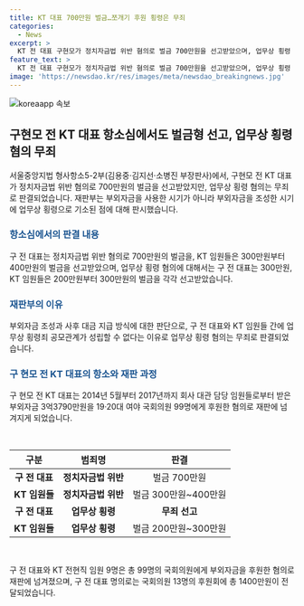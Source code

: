 ```yaml
---
title: KT 대표 700만원 벌금…쪼개기 후원 횡령은 무죄
categories:
  - News
excerpt: >
  KT 전 대표 구현모가 정치자금법 위반 혐의로 벌금 700만원을 선고받았으며, 업무상 횡령 혐의는 무죄로 판결되었다. 이는 국회의원들에게 부외자금으로 후원을 했다는 혐의에 기인하며, KT 임원 9명도 업무상 횡령 혐의로 재판에 넘겨졌다. 법원은 구 전 대표에게 정치자금법 위반 혐의로 벌금 1천만원, 업무상 횡령 혐의로 벌금 500만원의 약식 명령을 내렸고, 이에 항소한 측이 정식재판을 청구했다. 1심 재판부는 구 전 대표에게 정치자금법 위반 혐의로 벌금 700만원, KT 임원들에게는 벌금 300만~400만원을 선고했다.
feature_text: >
  KT 전 대표 구현모가 정치자금법 위반 혐의로 벌금 700만원을 선고받았으며, 업무상 횡령 혐의는 무죄로 판결되었다. 이는 국회의원들에게 부외자금으로 후원을 했다는 혐의에 기인하며, KT 임원 9명도 업무상 횡령 혐의로 재판에 넘겨졌다. 법원은 구 전 대표에게 정치자금법 위반 혐의로 벌금 1천만원, 업무상 횡령 혐의로 벌금 500만원의 약식 명령을 내렸고, 이에 항소한 측이 정식재판을 청구했다. 1심 재판부는 구 전 대표에게 정치자금법 위반 혐의로 벌금 700만원, KT 임원들에게는 벌금 300만~400만원을 선고했다.
image: 'https://newsdao.kr/res/images/meta/newsdao_breakingnews.jpg'
---
```


<p><img src="https://newsdao.kr/res/images/meta/newsdao_breakingnews.jpg" alt="koreaapp 속보" /></p>

<h2 data-ke-size="size26">구현모 전 KT 대표 항소심에서도 벌금형 선고, 업무상 횡령 혐의 무죄</h2>

<p data-ke-size="size16">서울중앙지법 형사항소5-2부(김용중·김지선·소병진 부장판사)에서, 구현모 전 KT 대표가 정치자금법 위반 혐의로 700만원의 벌금을 선고받았지만, 업무상 횡령 혐의는 무죄로 판결되었습니다. 재판부는 부외자금을 사용한 시기가 아니라 부외자금을 조성한 시기에 업무상 횡령으로 기소된 점에 대해 판시했습니다.</p>

<h3><b><span style="color: #1a5490;">항소심에서의 판결 내용</span></b></h3>

<p data-ke-size="size16">구 전 대표는 정치자금법 위반 혐의로 700만원의 벌금을, KT 임원들은 300만원부터 400만원의 벌금을 선고받았으며, 업무상 횡령 혐의에 대해서는 구 전 대표는 300만원, KT 임원들은 200만원부터 300만원의 벌금을 각각 선고받았습니다.</p>

<h3><b><span style="color: #1a5490;">재판부의 이유</span></b></h3>

<p data-ke-size="size16">부외자금 조성과 사후 대금 지급 방식에 대한 판단으로, 구 전 대표와 KT 임원들 간에 업무상 횡령죄 공모관계가 성립할 수 없다는 이유로 업무상 횡령 혐의는 무죄로 판결되었습니다.</p>

<h3><b><span style="color: #1a5490;">구 현모 전 KT 대표의 항소와 재판 과정</span></b></h3>

<p data-ke-size="size16">구 현모 전 KT 대표는 2014년 5월부터 2017년까지 회사 대관 담당 임원들로부터 받은 부외자금 3억3790만원을 19·20대 여야 국회의원 99명에게 후원한 혐의로 재판에 넘겨지게 되었습니다. </p>

<p data-ke-size="size16">&nbsp;</p>

<table>
    <thead>
        <tr>
            <th style="text-align: center; height: 17px;"><b>구분</b></th>
            <th style="text-align: center; height: 17px;"><b>범죄명</b></th>
            <th style="text-align: center; height: 17px;"><b>판결</b></th>
        </tr>
    </thead>
    <tbody>
        <tr>
            <td style="text-align: center; height: 17px;"><b>구 전 대표</b></td>
            <td style="text-align: center; height: 17px;"><b>정치자금법 위반</b></td>
            <td style="text-align: center; height: 17px;">벌금 700만원</td>
        </tr>
        <tr>
            <td style="text-align: center; height: 17px;"><b>KT 임원들</b></td>
            <td style="text-align: center; height: 17px;"><b>정치자금법 위반</b></td>
            <td style="text-align: center; height: 17px;">벌금 300만원~400만원</td>
        </tr>
        <tr>
            <td style="text-align: center; height: 17px;"><b>구 전 대표</b></td>
            <td style="text-align: center; height: 17px;"><b>업무상 횡령</b></td>
            <td style="text-align: center; height: 17px;"><b>무죄 선고</b></td>
        </tr>
        <tr>
            <td style="text-align: center; height: 17px;"><b>KT 임원들</b></td>
            <td style="text-align: center; height: 17px;"><b>업무상 횡령</b></td>
            <td style="text-align: center; height: 17px;">벌금 200만원~300만원</td>
        </tr>
    </tbody>
</table>

<p data-ke-size="size16">&nbsp;</p>

<p data-ke-size="size16">구 전 대표와 KT 전현직 임원 9명은 총 99명의 국회의원에게 부외자금을 후원한 혐의로 재판에 넘겨졌으며, 구 전 대표 명의로는 국회의원 13명의 후원회에 총 1400만원이 전달되었습니다.</p>

